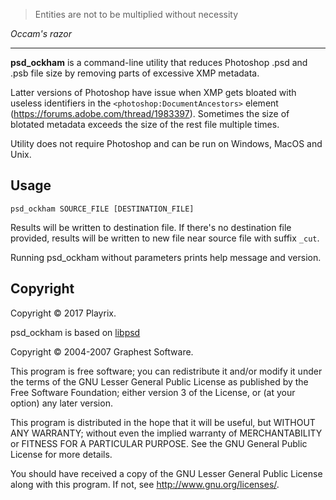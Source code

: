 > Entities are not to be multiplied without necessity

_Occam's razor_

----

**psd_ockham** is a command-line utility that reduces Photoshop .psd and .psb file size by removing parts of excessive XMP metadata.

Latter versions of Photoshop have issue when XMP gets bloated with useless identifiers in the `<photoshop:DocumentAncestors>` element (https://forums.adobe.com/thread/1983397). Sometimes the size of blotated metadata exceeds the size of the rest file multiple times.

Utility does not require Photoshop and can be run on Windows, MacOS and Unix.

## Usage

```
psd_ockham SOURCE_FILE [DESTINATION_FILE]
```

Results will be written to destination file. If there's no destination file provided, results will be written to new file near source file with suffix `_cut`.

Running psd_ockham without parameters prints help message and version.

## Copyright

Copyright © 2017 Playrix.

psd_ockham is based on [libpsd](https://sourceforge.net/projects/libpsd/)

Copyright © 2004-2007 Graphest Software.

This program is free software; you can redistribute it and/or modify
it under the terms of the GNU Lesser General Public License as published by
the Free Software Foundation; either version 3 of the License, or
(at your option) any later version.

This program is distributed in the hope that it will be useful,
but WITHOUT ANY WARRANTY; without even the implied warranty of
MERCHANTABILITY or FITNESS FOR A PARTICULAR PURPOSE.  See the
GNU General Public License for more details.

You should have received a copy of the GNU Lesser General Public License
along with this program. If not, see <http://www.gnu.org/licenses/>.
